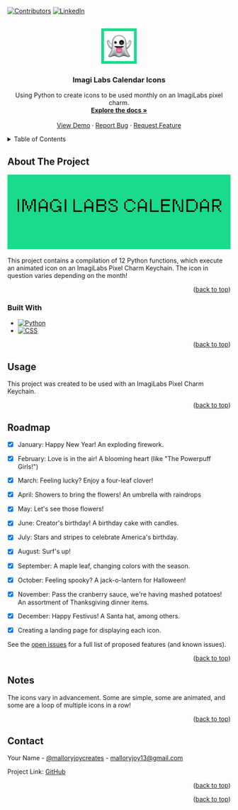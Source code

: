 <!-- Improved compatibility of back to top link: See: https://github.com/othneildrew/Best-README-Template/pull/73 -->
<a id="readme-top"></a>
<!--
*** Thanks for checking out the Best-README-Template. If you have a suggestion
*** that would make this better, please fork the repo and create a pull request
*** or simply open an issue with the tag "enhancement".
*** Don't forget to give the project a star!
*** Thanks again! Now go create something AMAZING! :D
-->



<!-- PROJECT SHIELDS -->
<!--
*** I'm using markdown "reference style" links for readability.
*** Reference links are enclosed in brackets [ ] instead of parentheses ( ).
*** See the bottom of this document for the declaration of the reference variables
*** for contributors-url, forks-url, etc. This is an optional, concise syntax you may use.
*** https://www.markdownguide.org/basic-syntax/#reference-style-links
-->
[![Contributors][contributors-shield]][contributors-url]
[![LinkedIn][linkedin-shield]][linkedin-url]



<!-- PROJECT LOGO -->
<br />
<div align="center">
  <a href="https://github.com/malloryjoy/imagiLabs">
    <img src="logo.png" alt="Logo" width="80" height="80">
  </a>

<h3 align="center">Imagi Labs Calendar Icons</h3>

  <p align="center">
    Using Python to create icons to be used monthly on an ImagiLabs pixel charm.
    <br />
    <a href="https://github.com/malloryjoy/imagiLabs"><strong>Explore the docs »</strong></a>
    <br />
    <br />
    <a href="https://github.com/malloryjoy/imagiLabs">View Demo</a>
    &middot;
    <a href="https://github.com/malloryjoy/imagiLabs/issues/new?labels=bug&template=bug-report---.md">Report Bug</a>
    &middot;
    <a href="https://github.com/malloryjoy/imagiLabs/issues/new?labels=enhancement&template=feature-request---.md">Request Feature</a>
  </p>
</div>



<!-- TABLE OF CONTENTS -->
<details>
  <summary>Table of Contents</summary>
  <ol>
    <li>
      <a href="#about-the-project">About The Project</a>
      <ul>
        <li><a href="#built-with">Built With</a></li>
      </ul>
    </li>
    <li>
      <a href="#getting-started">Getting Started</a>
    </li>
    <li><a href="#usage">Usage</a></li>
    <li><a href="#roadmap">Roadmap</a></li>
    <li><a href="#contributing">Contributing</a></li>
    <li><a href="#notes">Notes</a></li>
    <li><a href="#contact">Contact</a></li>
    <li><a href="#acknowledgments">Acknowledgments</a></li>
  </ol>
</details>



<!-- ABOUT THE PROJECT -->
## About The Project

[![Product Name Screen Shot][product-screenshot]](https://example.com)

This project contains a compilation of 12 Python functions, which execute an animated icon on an ImagiLabs Pixel Charm Keychain. The icon in question varies depending on the month! 

<p align="right">(<a href="#readme-top">back to top</a>)</p>



### Built With

* [![Python][Python.py]][Python-url]
* [![CSS][CSS.io]][CSS-url]


<p align="right">(<a href="#readme-top">back to top</a>)</p>





<!-- USAGE EXAMPLES -->
## Usage

This project was created to be used with an ImagiLabs Pixel Charm Keychain. 


<p align="right">(<a href="#readme-top">back to top</a>)</p>



<!-- ROADMAP -->
## Roadmap

- [x] January: Happy New Year! An exploding firework.
- [x] February: Love is in the air! A blooming heart (like "The Powerpuff Girls!")
- [x] March: Feeling lucky? Enjoy a four-leaf clover! 
- [x] April: Showers to bring the flowers! An umbrella with raindrops 
- [x] May: Let's see those flowers! 
- [x] June: Creator's birthday! A birthday cake with candles.
- [x] July: Stars and stripes to celebrate America's birthday. 
- [x] August: Surf's up!
- [x] September: A maple leaf, changing colors with the season. 
- [x] October: Feeling spooky? A jack-o-lantern for Halloween!
- [x] November: Pass the cranberry sauce, we're having mashed potatoes! An assortment of Thanksgiving dinner items.
- [x] December: Happy Festivus! A Santa hat, among others.
- [x] Creating a landing page for displaying each icon. 
 


See the [open issues](https://github.com/github_username/repo_name/issues) for a full list of proposed features (and known issues).

<p align="right">(<a href="#readme-top">back to top</a>)</p>





<!-- NOTES -->
## Notes

The icons vary in advancement. Some are simple, some are animated, and some are a loop of multiple icons in a row!

<p align="right">(<a href="#readme-top">back to top</a>)</p>



<!-- CONTACT -->
## Contact

Your Name - [@malloryjoycreates](https://instagram.com/malloryjoycreates) - malloryjoy13@gmail.com

Project Link: [GitHub](https://github.com/malloryjoy/imagiLabs)

<p align="right">(<a href="#readme-top">back to top</a>)</p>





<p align="right">(<a href="#readme-top">back to top</a>)</p>



<!-- MARKDOWN LINKS & IMAGES -->
<!-- https://www.markdownguide.org/basic-syntax/#reference-style-links -->
[contributors-shield]: https://img.shields.io/github/contributors/malloryjoy/charcuterie.svg?style=for-the-badge
[contributors-url]: https://github.com/malloryjoy
[forks-shield]: https://img.shields.io/github/forks/github_username/repo_name.svg?style=for-the-badge
[forks-url]: https://github.com/github_username/repo_name/network/members
[stars-shield]: https://img.shields.io/github/stars/github_username/repo_name.svg?style=for-the-badge
[stars-url]: https://github.com/github_username/repo_name/stargazers
[issues-shield]: https://img.shields.io/github/issues/github_username/repo_name.svg?style=for-the-badge
[issues-url]: https://github.com/github_username/repo_name/issues
[license-shield]: https://img.shields.io/github/license/github_username/repo_name.svg?style=for-the-badge
[license-url]: https://github.com/github_username/repo_name/blob/master/LICENSE.txt
[linkedin-shield]: https://img.shields.io/badge/-LinkedIn-black.svg?style=for-the-badge&logo=linkedin&colorB=555
[linkedin-url]: https://www.linkedin.com/in/malloryjoy/
[product-screenshot]: screenshot.png
[Python.py]: https://img.shields.io/badge/Python-grey?logo=python
[Python-url]: https://www.python.org/
[HTML.io]: https://img.shields.io/badge/HTML-1f75fe
[HTML-url]: https://developer.mozilla.org/en-US/docs/Web/HTML
[CSS.io]: https://img.shields.io/badge/CSS-991ae8?style=for-the-badge&logo=CSS&logoColor=white
[CSS-url]: https://developer.mozilla.org/en-US/docs/Web/CSS

